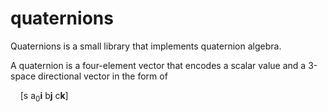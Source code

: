 # quaternions
Quaternions is a small library that implements quaternion algebra.

A quaternion is a four-element vector that encodes a scalar value and a
3-space directional vector in the form of

&nbsp;&nbsp;&nbsp;&nbsp;[s a$_0$**i** b**j** c**k**]

